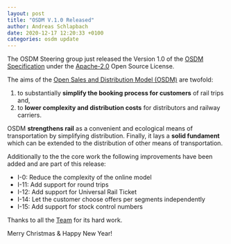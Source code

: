 ```yaml
---
layout: post
title: "OSDM V.1.0 Released"
author: Andreas Schlapbach
date: 2020-12-17 12:20:33 +0100
categories: osdm update
---
```


The OSDM Steering group just released the Version 1.0 of the [OSDM Specification](https://osdm.io/spec/)
under the [Apache-2.0](https://www.apache.org/licenses/LICENSE-2.0.html) Open Source License.

The aims of the [Open Sales and Distribution Model (OSDM)](https://osdm.io/OSDM) are twofold:

1. to substantially **simplify the booking process for customers** of rail trips and,
2. to **lower complexity and distribution costs** for distributors and railway carriers.

OSDM **strengthens rail** as a convenient and ecological means of transportation by simplifying distribution. Finally, it lays a **solid fundament** which can be extended to the distribution of other means of transportation.

Additionally to the the core work the following improvements have been added
and are part of this release:

- I-0: Reduce the complexity of the online model
- I-11: Add support for round trips
- I-12: Add support for Universal Rail Ticket
- I-14: Let the customer choose offers per segments independently
- I-15: Add support for stock control numbers

Thanks to all the [Team](https://osdm.io/team/) for its hard work.

Merry Christmas & Happy New Year!
